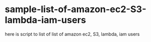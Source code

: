 # sample-list-of-amazon-ec2-S3-lambda-iam-users
here is script to list of list of amazon ec2, S3, lambda, iam users
